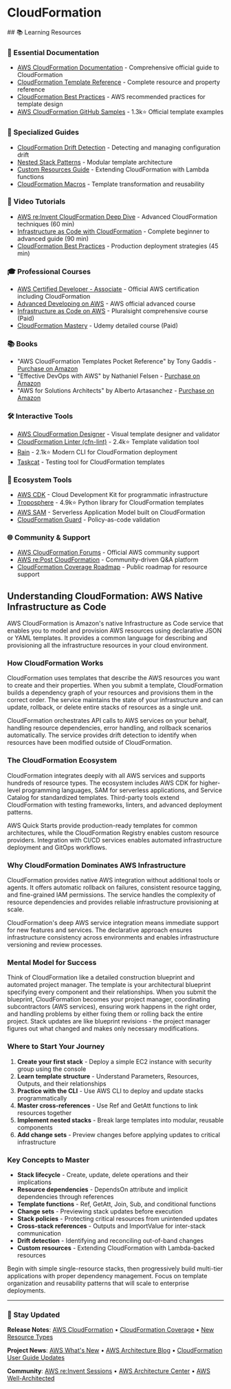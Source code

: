 # CloudFormation

<GitHubButtons />
## 📚 Learning Resources

### 📖 Essential Documentation
- [AWS CloudFormation Documentation](https://docs.aws.amazon.com/cloudformation/) - Comprehensive official guide to CloudFormation
- [CloudFormation Template Reference](https://docs.aws.amazon.com/AWSCloudFormation/latest/UserGuide/template-reference.html) - Complete resource and property reference
- [CloudFormation Best Practices](https://docs.aws.amazon.com/AWSCloudFormation/latest/UserGuide/best-practices.html) - AWS recommended practices for template design
- [AWS CloudFormation GitHub Samples](https://github.com/aws-cloudformation/aws-cloudformation-samples) - 1.3k⭐ Official template examples

### 📝 Specialized Guides
- [CloudFormation Drift Detection](https://aws.amazon.com/blogs/aws/new-cloudformation-drift-detection/) - Detecting and managing configuration drift
- [Nested Stack Patterns](https://docs.aws.amazon.com/AWSCloudFormation/latest/UserGuide/using-cfn-nested-stacks.html) - Modular template architecture
- [Custom Resources Guide](https://docs.aws.amazon.com/AWSCloudFormation/latest/UserGuide/custom-resource.html) - Extending CloudFormation with Lambda functions
- [CloudFormation Macros](https://aws.amazon.com/blogs/aws/cloudformation-macros/) - Template transformation and reusability

### 🎥 Video Tutorials
- [AWS re:Invent CloudFormation Deep Dive](https://www.youtube.com/watch?v=6R44BADNJA8) - Advanced CloudFormation techniques (60 min)
- [Infrastructure as Code with CloudFormation](https://www.youtube.com/watch?v=Omppm_YUG2g) - Complete beginner to advanced guide (90 min)
- [CloudFormation Best Practices](https://www.youtube.com/watch?v=bJHHQM7GGro) - Production deployment strategies (45 min)

### 🎓 Professional Courses
- [AWS Certified Developer - Associate](https://aws.amazon.com/certification/certified-developer-associate/) - Official AWS certification including CloudFormation
- [Advanced Developing on AWS](https://aws.amazon.com/training/classroom/advanced-developing-on-aws/) - AWS official advanced course
- [Infrastructure as Code on AWS](https://www.pluralsight.com/courses/infrastructure-code-aws) - Pluralsight comprehensive course (Paid)
- [CloudFormation Mastery](https://www.udemy.com/course/aws-cloudformation-master-class/) - Udemy detailed course (Paid)

### 📚 Books
- "AWS CloudFormation Templates Pocket Reference" by Tony Gaddis - [Purchase on Amazon](https://www.amazon.com/dp/1484219472)
- "Effective DevOps with AWS" by Nathaniel Felsen - [Purchase on Amazon](https://www.amazon.com/dp/1786466815)
- "AWS for Solutions Architects" by Alberto Artasanchez - [Purchase on Amazon](https://www.amazon.com/dp/1789539218)

### 🛠️ Interactive Tools
- [AWS CloudFormation Designer](https://console.aws.amazon.com/cloudformation/designer) - Visual template designer and validator
- [CloudFormation Linter (cfn-lint)](https://github.com/aws-cloudformation/cfn-lint) - 2.4k⭐ Template validation tool
- [Rain](https://github.com/aws-cloudformation/rain) - 2.1k⭐ Modern CLI for CloudFormation deployment
- [Taskcat](https://github.com/aws-quickstart/taskcat) - Testing tool for CloudFormation templates

### 🚀 Ecosystem Tools
- [AWS CDK](https://aws.amazon.com/cdk/) - Cloud Development Kit for programmatic infrastructure
- [Troposphere](https://github.com/cloudtools/troposphere) - 4.9k⭐ Python library for CloudFormation templates
- [AWS SAM](https://aws.amazon.com/serverless/sam/) - Serverless Application Model built on CloudFormation
- [CloudFormation Guard](https://github.com/aws-cloudformation/cloudformation-guard) - Policy-as-code validation

### 🌐 Community & Support
- [AWS CloudFormation Forums](https://forums.aws.amazon.com/forum.jspa?forumID=92) - Official AWS community support
- [AWS re:Post CloudFormation](https://repost.aws/tags/TA4IvCeWI1S_-n-rhe6kEofg/aws-cloud-formation) - Community-driven Q&A platform
- [CloudFormation Coverage Roadmap](https://github.com/aws-cloudformation/cloudformation-coverage-roadmap) - Public roadmap for resource support

## Understanding CloudFormation: AWS Native Infrastructure as Code

AWS CloudFormation is Amazon's native Infrastructure as Code service that enables you to model and provision AWS resources using declarative JSON or YAML templates. It provides a common language for describing and provisioning all the infrastructure resources in your cloud environment.

### How CloudFormation Works
CloudFormation uses templates that describe the AWS resources you want to create and their properties. When you submit a template, CloudFormation builds a dependency graph of your resources and provisions them in the correct order. The service maintains the state of your infrastructure and can update, rollback, or delete entire stacks of resources as a single unit.

CloudFormation orchestrates API calls to AWS services on your behalf, handling resource dependencies, error handling, and rollback scenarios automatically. The service provides drift detection to identify when resources have been modified outside of CloudFormation.

### The CloudFormation Ecosystem
CloudFormation integrates deeply with all AWS services and supports hundreds of resource types. The ecosystem includes AWS CDK for higher-level programming languages, SAM for serverless applications, and Service Catalog for standardized templates. Third-party tools extend CloudFormation with testing frameworks, linters, and advanced deployment patterns.

AWS Quick Starts provide production-ready templates for common architectures, while the CloudFormation Registry enables custom resource providers. Integration with CI/CD services enables automated infrastructure deployment and GitOps workflows.

### Why CloudFormation Dominates AWS Infrastructure
CloudFormation provides native AWS integration without additional tools or agents. It offers automatic rollback on failures, consistent resource tagging, and fine-grained IAM permissions. The service handles the complexity of resource dependencies and provides reliable infrastructure provisioning at scale.

CloudFormation's deep AWS service integration means immediate support for new features and services. The declarative approach ensures infrastructure consistency across environments and enables infrastructure versioning and review processes.

### Mental Model for Success
Think of CloudFormation like a detailed construction blueprint and automated project manager. The template is your architectural blueprint specifying every component and their relationships. When you submit the blueprint, CloudFormation becomes your project manager, coordinating subcontractors (AWS services), ensuring work happens in the right order, and handling problems by either fixing them or rolling back the entire project. Stack updates are like blueprint revisions - the project manager figures out what changed and makes only necessary modifications.

### Where to Start Your Journey
1. **Create your first stack** - Deploy a simple EC2 instance with security group using the console
2. **Learn template structure** - Understand Parameters, Resources, Outputs, and their relationships  
3. **Practice with the CLI** - Use AWS CLI to deploy and update stacks programmatically
4. **Master cross-references** - Use Ref and GetAtt functions to link resources together
5. **Implement nested stacks** - Break large templates into modular, reusable components
6. **Add change sets** - Preview changes before applying updates to critical infrastructure

### Key Concepts to Master
- **Stack lifecycle** - Create, update, delete operations and their implications
- **Resource dependencies** - DependsOn attribute and implicit dependencies through references
- **Template functions** - Ref, GetAtt, Join, Sub, and conditional functions
- **Change sets** - Previewing stack updates before execution
- **Stack policies** - Protecting critical resources from unintended updates
- **Cross-stack references** - Outputs and ImportValue for inter-stack communication
- **Drift detection** - Identifying and reconciling out-of-band changes
- **Custom resources** - Extending CloudFormation with Lambda-backed resources

Begin with simple single-resource stacks, then progressively build multi-tier applications with proper dependency management. Focus on template organization and reusability patterns that will scale to enterprise deployments.

---

### 📡 Stay Updated

**Release Notes**: [AWS CloudFormation](https://aws.amazon.com/releasenotes/AWS-CloudFormation/) • [CloudFormation Coverage](https://github.com/aws-cloudformation/cloudformation-coverage-roadmap/projects/1) • [New Resource Types](https://docs.aws.amazon.com/AWSCloudFormation/latest/UserGuide/resource-type-schemas.html)

**Project News**: [AWS What's New](https://aws.amazon.com/new/) • [AWS Architecture Blog](https://aws.amazon.com/blogs/architecture/) • [CloudFormation User Guide Updates](https://docs.aws.amazon.com/AWSCloudFormation/latest/UserGuide/doc-history.html)

**Community**: [AWS re:Invent Sessions](https://aws.amazon.com/events/reinvent/) • [AWS Architecture Center](https://aws.amazon.com/architecture/) • [AWS Well-Architected](https://aws.amazon.com/architecture/well-architected/)